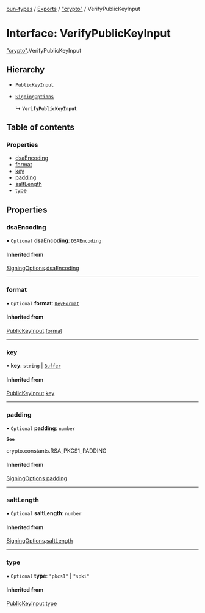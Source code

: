 [bun-types](https://github.com/oven-sh/bun-types/blob/master/api-docs/README.md) / [Exports](https://github.com/oven-sh/bun-types/blob/master/api-docs/modules.md) / ["crypto"](https://github.com/oven-sh/bun-types/blob/master/api-docs/modules/crypto_.md) / VerifyPublicKeyInput

# Interface: VerifyPublicKeyInput

["crypto"](https://github.com/oven-sh/bun-types/blob/master/api-docs/modules/crypto_.md).VerifyPublicKeyInput

## Hierarchy

- [`PublicKeyInput`](https://github.com/oven-sh/bun-types/blob/master/api-docs/interfaces/crypto_.PublicKeyInput.md)

- [`SigningOptions`](https://github.com/oven-sh/bun-types/blob/master/api-docs/interfaces/crypto_.SigningOptions.md)

  ↳ **`VerifyPublicKeyInput`**

## Table of contents

### Properties

- [dsaEncoding](https://github.com/oven-sh/bun-types/blob/master/api-docs/interfaces/crypto_.VerifyPublicKeyInput.md#dsaencoding)
- [format](https://github.com/oven-sh/bun-types/blob/master/api-docs/interfaces/crypto_.VerifyPublicKeyInput.md#format)
- [key](https://github.com/oven-sh/bun-types/blob/master/api-docs/interfaces/crypto_.VerifyPublicKeyInput.md#key)
- [padding](https://github.com/oven-sh/bun-types/blob/master/api-docs/interfaces/crypto_.VerifyPublicKeyInput.md#padding)
- [saltLength](https://github.com/oven-sh/bun-types/blob/master/api-docs/interfaces/crypto_.VerifyPublicKeyInput.md#saltlength)
- [type](https://github.com/oven-sh/bun-types/blob/master/api-docs/interfaces/crypto_.VerifyPublicKeyInput.md#type)

## Properties

### dsaEncoding

• `Optional` **dsaEncoding**: [`DSAEncoding`](https://github.com/oven-sh/bun-types/blob/master/api-docs/modules/crypto_.md#dsaencoding)

#### Inherited from

[SigningOptions](https://github.com/oven-sh/bun-types/blob/master/api-docs/interfaces/crypto_.SigningOptions.md).[dsaEncoding](https://github.com/oven-sh/bun-types/blob/master/api-docs/interfaces/crypto_.SigningOptions.md#dsaencoding)

___

### format

• `Optional` **format**: [`KeyFormat`](https://github.com/oven-sh/bun-types/blob/master/api-docs/modules/crypto_.md#keyformat)

#### Inherited from

[PublicKeyInput](https://github.com/oven-sh/bun-types/blob/master/api-docs/interfaces/crypto_.PublicKeyInput.md).[format](https://github.com/oven-sh/bun-types/blob/master/api-docs/interfaces/crypto_.PublicKeyInput.md#format)

___

### key

• **key**: `string` \| [`Buffer`](https://github.com/oven-sh/bun-types/blob/master/api-docs/modules/buffer_.md#buffer)

#### Inherited from

[PublicKeyInput](https://github.com/oven-sh/bun-types/blob/master/api-docs/interfaces/crypto_.PublicKeyInput.md).[key](https://github.com/oven-sh/bun-types/blob/master/api-docs/interfaces/crypto_.PublicKeyInput.md#key)

___

### padding

• `Optional` **padding**: `number`

**`See`**

crypto.constants.RSA_PKCS1_PADDING

#### Inherited from

[SigningOptions](https://github.com/oven-sh/bun-types/blob/master/api-docs/interfaces/crypto_.SigningOptions.md).[padding](https://github.com/oven-sh/bun-types/blob/master/api-docs/interfaces/crypto_.SigningOptions.md#padding)

___

### saltLength

• `Optional` **saltLength**: `number`

#### Inherited from

[SigningOptions](https://github.com/oven-sh/bun-types/blob/master/api-docs/interfaces/crypto_.SigningOptions.md).[saltLength](https://github.com/oven-sh/bun-types/blob/master/api-docs/interfaces/crypto_.SigningOptions.md#saltlength)

___

### type

• `Optional` **type**: ``"pkcs1"`` \| ``"spki"``

#### Inherited from

[PublicKeyInput](https://github.com/oven-sh/bun-types/blob/master/api-docs/interfaces/crypto_.PublicKeyInput.md).[type](https://github.com/oven-sh/bun-types/blob/master/api-docs/interfaces/crypto_.PublicKeyInput.md#type)
